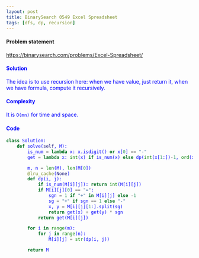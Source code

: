 ```yaml
---
layout: post
title: BinarySearch 0549 Excel Spreadsheet
tags: [dfs, dp, recursion]
---
```


#### Problem statement

<a href="https://binarysearch.com/problems/Excel-Spreadsheet/"> <font color = blue>https://binarysearch.com/problems/Excel-Spreadsheet/

#### Solution
The idea is to use recursion here: when we have value, just return it, when we have formula, compute it recursively.

#### Complexity
It is `O(mn)` for time and space.

#### Code
```python
class Solution:
    def solve(self, M):
        is_num = lambda x: x.isdigit() or x[0] == "-"
        get = lambda x: int(x) if is_num(x) else dp(int(x[1:])-1, ord(x[0]) - 65)

        m, n = len(M), len(M[0])
        @lru_cache(None)
        def dp(i, j):
            if is_num(M[i][j]): return int(M[i][j])
            if M[i][j][0] == "=":
                sgn = 1 if "+" in M[i][j] else -1
                sg = "+" if sgn == 1 else "-"
                x, y = M[i][j][1:].split(sg)
                return get(x) + get(y) * sgn
            return get(M[i][j])

        for i in range(m):
            for j in range(n):
                M[i][j] = str(dp(i, j))

        return M
```
